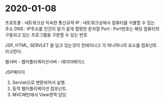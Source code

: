 # 2020-01-08

프로토콜 : 네트워크상 익숙한 통신규약
IP : 네트워크상에서 컴퓨터를 식별할 수 있는 주소
DNS : IP주소를 인간이 알기 쉽게 맵핑한 문자열
Port : Port번호는 해당 컴퓨터의 구동되고 있는 프로그램을 구분할 수 있는 번호


JSP, HTML, SERVLET 을 담고 있는것이 컨테이너고 각 하나하나의 요소를 컴포넌트라고한다.


웹서버 - 웹어플리케이션서버 - 데이터베이스

JSP페이지 
1. Servlet으로 변환되어서 실행.
2. 동적 웹어플리케이션 컴포넌트.
3. MVC패턴에서 View영역 담당.

